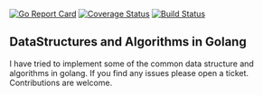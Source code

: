 [![Go Report Card](https://goreportcard.com/badge/github.com/dharmjit/go-algos)](https://goreportcard.com/report/github.com/dharmjit/go-algos)
[![Coverage Status](https://coveralls.io/repos/github/dharmjit/go-algos/badge.svg?branch=master)](https://coveralls.io/github/dharmjit/go-algos?branch=master)
[![Build Status](https://travis-ci.com/dharmjit/go-algos.svg?branch=master)](https://travis-ci.com/dharmjit/go-algos)
## DataStructures and Algorithms in Golang

I have tried to implement some of the common data structure and algorithms in golang. If you find any issues please open a ticket. Contributions are welcome.
